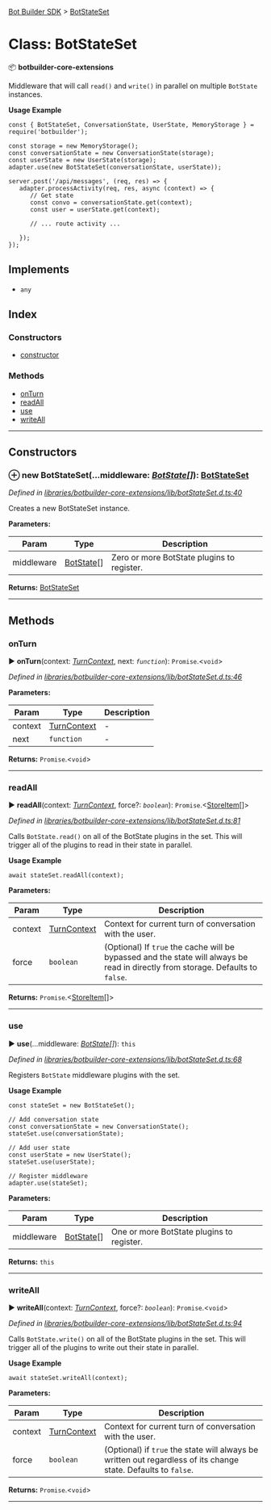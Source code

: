 [Bot Builder SDK](../README.md) > [BotStateSet](../classes/botbuilder.botstateset.md)



# Class: BotStateSet


:package: **botbuilder-core-extensions**

Middleware that will call `read()` and `write()` in parallel on multiple `BotState` instances.

**Usage Example**

    const { BotStateSet, ConversationState, UserState, MemoryStorage } = require('botbuilder');

    const storage = new MemoryStorage();
    const conversationState = new ConversationState(storage);
    const userState = new UserState(storage);
    adapter.use(new BotStateSet(conversationState, userState));

    server.post('/api/messages', (req, res) => {
       adapter.processActivity(req, res, async (context) => {
          // Get state
          const convo = conversationState.get(context);
          const user = userState.get(context);

          // ... route activity ...

       });
    });

## Implements

* `any`

## Index

### Constructors

* [constructor](botbuilder.botstateset.md#constructor)


### Methods

* [onTurn](botbuilder.botstateset.md#onturn)
* [readAll](botbuilder.botstateset.md#readall)
* [use](botbuilder.botstateset.md#use)
* [writeAll](botbuilder.botstateset.md#writeall)



---
## Constructors
<a id="constructor"></a>


### ⊕ **new BotStateSet**(...middleware: *[BotState](botbuilder.botstate.md)[]*): [BotStateSet](botbuilder.botstateset.md)


*Defined in [libraries/botbuilder-core-extensions/lib/botStateSet.d.ts:40](https://github.com/Microsoft/botbuilder-js/blob/c748a95/libraries/botbuilder-core-extensions/lib/botStateSet.d.ts#L40)*



Creates a new BotStateSet instance.


**Parameters:**

| Param | Type | Description |
| ------ | ------ | ------ |
| middleware | [BotState](botbuilder.botstate.md)[]   |  Zero or more BotState plugins to register. |





**Returns:** [BotStateSet](botbuilder.botstateset.md)

---


## Methods
<a id="onturn"></a>

###  onTurn

► **onTurn**(context: *[TurnContext](botbuilder.turncontext.md)*, next: *`function`*): `Promise`.<`void`>



*Defined in [libraries/botbuilder-core-extensions/lib/botStateSet.d.ts:46](https://github.com/Microsoft/botbuilder-js/blob/c748a95/libraries/botbuilder-core-extensions/lib/botStateSet.d.ts#L46)*



**Parameters:**

| Param | Type | Description |
| ------ | ------ | ------ |
| context | [TurnContext](botbuilder.turncontext.md)   |  - |
| next | `function`   |  - |





**Returns:** `Promise`.<`void`>





___

<a id="readall"></a>

###  readAll

► **readAll**(context: *[TurnContext](botbuilder.turncontext.md)*, force?: *`boolean`*): `Promise`.<[StoreItem](../interfaces/botbuilder.storeitem.md)[]>



*Defined in [libraries/botbuilder-core-extensions/lib/botStateSet.d.ts:81](https://github.com/Microsoft/botbuilder-js/blob/c748a95/libraries/botbuilder-core-extensions/lib/botStateSet.d.ts#L81)*



Calls `BotState.read()` on all of the BotState plugins in the set. This will trigger all of the plugins to read in their state in parallel.

**Usage Example**

    await stateSet.readAll(context);


**Parameters:**

| Param | Type | Description |
| ------ | ------ | ------ |
| context | [TurnContext](botbuilder.turncontext.md)   |  Context for current turn of conversation with the user. |
| force | `boolean`   |  (Optional) If `true` the cache will be bypassed and the state will always be read in directly from storage. Defaults to `false`. |





**Returns:** `Promise`.<[StoreItem](../interfaces/botbuilder.storeitem.md)[]>





___

<a id="use"></a>

###  use

► **use**(...middleware: *[BotState](botbuilder.botstate.md)[]*): `this`



*Defined in [libraries/botbuilder-core-extensions/lib/botStateSet.d.ts:68](https://github.com/Microsoft/botbuilder-js/blob/c748a95/libraries/botbuilder-core-extensions/lib/botStateSet.d.ts#L68)*



Registers `BotState` middleware plugins with the set.

**Usage Example**

    const stateSet = new BotStateSet();

    // Add conversation state
    const conversationState = new ConversationState();
    stateSet.use(conversationState);

    // Add user state
    const userState = new UserState();
    stateSet.use(userState);

    // Register middleware
    adapter.use(stateSet);


**Parameters:**

| Param | Type | Description |
| ------ | ------ | ------ |
| middleware | [BotState](botbuilder.botstate.md)[]   |  One or more BotState plugins to register. |





**Returns:** `this`





___

<a id="writeall"></a>

###  writeAll

► **writeAll**(context: *[TurnContext](botbuilder.turncontext.md)*, force?: *`boolean`*): `Promise`.<`void`>



*Defined in [libraries/botbuilder-core-extensions/lib/botStateSet.d.ts:94](https://github.com/Microsoft/botbuilder-js/blob/c748a95/libraries/botbuilder-core-extensions/lib/botStateSet.d.ts#L94)*



Calls `BotState.write()` on all of the BotState plugins in the set. This will trigger all of the plugins to write out their state in parallel.

**Usage Example**

    await stateSet.writeAll(context);


**Parameters:**

| Param | Type | Description |
| ------ | ------ | ------ |
| context | [TurnContext](botbuilder.turncontext.md)   |  Context for current turn of conversation with the user. |
| force | `boolean`   |  (Optional) if `true` the state will always be written out regardless of its change state. Defaults to `false`. |





**Returns:** `Promise`.<`void`>





___


